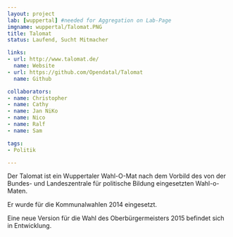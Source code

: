 ```yaml
---
layout: project
lab: [wuppertal] #needed for Aggregation on Lab-Page
imgname: wuppertal/Talomat.PNG
title: Talomat
status: Laufend, Sucht Mitmacher

links:
- url: http://www.talomat.de/
  name: Website
- url: https://github.com/Opendatal/Talomat
  name: Github

collaborators:
- name: Christopher
- name: Cathy
- name: Jan NiKo
- name: Nico
- name: Ralf
- name: Sam

tags:
- Politik

---
```


Der Talomat ist ein Wuppertaler Wahl-O-Mat nach dem Vorbild des von der Bundes- und Landeszentrale für politische Bildung eingesetzten Wahl-o-Maten.

Er wurde für die Kommunalwahlen 2014 eingesetzt.

Eine neue Version für die Wahl des Oberbürgermeisters 2015 befindet sich in Entwicklung.
